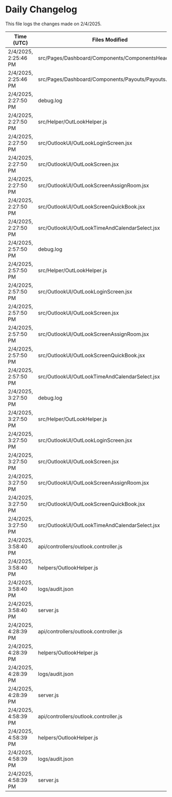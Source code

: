 # Daily Changelog

This file logs the changes made on 2/4/2025.

| Time (UTC)             | Files Modified                    | Changes (Addition/Deletion) |
|------------------------|-----------------------------------|-----------------------------|
| 2/4/2025, 2:25:46 PM | src/Pages/Dashboard/Components/ComponentsHeader.jsx | 5 Additions & 4 Deletions |
| 2/4/2025, 2:25:46 PM | src/Pages/Dashboard/Components/Payouts/Payouts.jsx | 13 Additions & 2 Deletions |
| 2/4/2025, 2:27:50 PM | debug.log | 6 Additions & 0 Deletions|
| 2/4/2025, 2:27:50 PM | src/Helper/OutLookHelper.js | 16 Additions & 3 Deletions|
| 2/4/2025, 2:27:50 PM | src/OutlookUI/OutLookLoginScreen.jsx | 4 Additions & 1 Deletions|
| 2/4/2025, 2:27:50 PM | src/OutlookUI/OutLookScreen.jsx | 7 Additions & 3 Deletions|
| 2/4/2025, 2:27:50 PM | src/OutlookUI/OutLookScreenAssignRoom.jsx | 1 Additions & 1 Deletions|
| 2/4/2025, 2:27:50 PM | src/OutlookUI/OutLookScreenQuickBook.jsx | 23 Additions & 8 Deletions|
| 2/4/2025, 2:27:50 PM | src/OutlookUI/OutLookTimeAndCalendarSelect.jsx | 0 Additions & 0 Deletions|
| 2/4/2025, 2:57:50 PM | debug.log | 6 Additions & 0 Deletions|
| 2/4/2025, 2:57:50 PM | src/Helper/OutLookHelper.js | 16 Additions & 3 Deletions|
| 2/4/2025, 2:57:50 PM | src/OutlookUI/OutLookLoginScreen.jsx | 4 Additions & 1 Deletions|
| 2/4/2025, 2:57:50 PM | src/OutlookUI/OutLookScreen.jsx | 7 Additions & 3 Deletions|
| 2/4/2025, 2:57:50 PM | src/OutlookUI/OutLookScreenAssignRoom.jsx | 1 Additions & 1 Deletions|
| 2/4/2025, 2:57:50 PM | src/OutlookUI/OutLookScreenQuickBook.jsx | 23 Additions & 8 Deletions|
| 2/4/2025, 2:57:50 PM | src/OutlookUI/OutLookTimeAndCalendarSelect.jsx | 0 Additions & 0 Deletions|
| 2/4/2025, 3:27:50 PM | debug.log | 6 Additions & 0 Deletions|
| 2/4/2025, 3:27:50 PM | src/Helper/OutLookHelper.js | 16 Additions & 3 Deletions|
| 2/4/2025, 3:27:50 PM | src/OutlookUI/OutLookLoginScreen.jsx | 4 Additions & 1 Deletions|
| 2/4/2025, 3:27:50 PM | src/OutlookUI/OutLookScreen.jsx | 7 Additions & 3 Deletions|
| 2/4/2025, 3:27:50 PM | src/OutlookUI/OutLookScreenAssignRoom.jsx | 1 Additions & 1 Deletions|
| 2/4/2025, 3:27:50 PM | src/OutlookUI/OutLookScreenQuickBook.jsx | 23 Additions & 8 Deletions|
| 2/4/2025, 3:27:50 PM | src/OutlookUI/OutLookTimeAndCalendarSelect.jsx | 0 Additions & 0 Deletions|
| 2/4/2025, 3:58:40 PM | api/controllers/outlook.controller.js | 24 Additions & 13 Deletions|
| 2/4/2025, 3:58:40 PM | helpers/OutlookHelper.js | 1 Additions & 1 Deletions|
| 2/4/2025, 3:58:40 PM | logs/audit.json | 15 Additions & 15 Deletions|
| 2/4/2025, 3:58:40 PM | server.js | 0 Additions & 3 Deletions|
| 2/4/2025, 4:28:39 PM | api/controllers/outlook.controller.js | 24 Additions & 13 Deletions|
| 2/4/2025, 4:28:39 PM | helpers/OutlookHelper.js | 1 Additions & 1 Deletions|
| 2/4/2025, 4:28:39 PM | logs/audit.json | 15 Additions & 15 Deletions|
| 2/4/2025, 4:28:39 PM | server.js | 0 Additions & 3 Deletions|
| 2/4/2025, 4:58:39 PM | api/controllers/outlook.controller.js | 24 Additions & 13 Deletions|
| 2/4/2025, 4:58:39 PM | helpers/OutlookHelper.js | 1 Additions & 1 Deletions|
| 2/4/2025, 4:58:39 PM | logs/audit.json | 15 Additions & 15 Deletions|
| 2/4/2025, 4:58:39 PM | server.js | 0 Additions & 3 Deletions|
